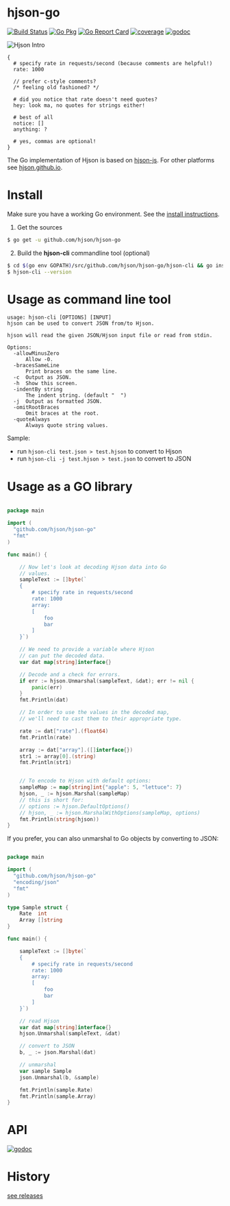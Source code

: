 # hjson-go

[![Build Status](https://img.shields.io/travis/hjson/hjson-go.svg?style=flat-square)](https://travis-ci.org/hjson/hjson-go)
[![Go Pkg](https://img.shields.io/github/release/hjson/hjson-go.svg?style=flat-square&label=go-pkg)](https://github.com/hjson/hjson-go/releases)
[![Go Report Card](https://goreportcard.com/badge/github.com/hjson/hjson-go?style=flat-square)](https://goreportcard.com/report/github.com/hjson/hjson-go)
[![coverage](https://img.shields.io/badge/coverage-ok-brightgreen.svg?style=flat-square)](http://gocover.io/github.com/hjson/hjson-go/)
[![godoc](https://img.shields.io/badge/godoc-reference-blue.svg?style=flat-square)](https://godoc.org/github.com/hjson/hjson-go)

![Hjson Intro](https://hjson.github.io/hjson1.gif)

```
{
  # specify rate in requests/second (because comments are helpful!)
  rate: 1000

  // prefer c-style comments?
  /* feeling old fashioned? */

  # did you notice that rate doesn't need quotes?
  hey: look ma, no quotes for strings either!

  # best of all
  notice: []
  anything: ?

  # yes, commas are optional!
}
```

The Go implementation of Hjson is based on [hjson-js](https://github.com/hjson/hjson-js). For other platforms see [hjson.github.io](https://hjson.github.io).

# Install

Make sure you have a working Go environment. See the [install instructions](http://golang.org/doc/install.html).

1. Get the sources
```bash
$ go get -u github.com/hjson/hjson-go
```
2. Build the **hjson-cli** commandline tool (optional)
```bash
$ cd $(go env GOPATH)/src/github.com/hjson/hjson-go/hjson-cli && go install
$ hjson-cli --version
```
# Usage as command line tool
```
usage: hjson-cli [OPTIONS] [INPUT]
hjson can be used to convert JSON from/to Hjson.

hjson will read the given JSON/Hjson input file or read from stdin.

Options:
  -allowMinusZero
      Allow -0.
  -bracesSameLine
      Print braces on the same line.
  -c  Output as JSON.
  -h  Show this screen.
  -indentBy string
      The indent string. (default "  ")
  -j  Output as formatted JSON.
  -omitRootBraces
      Omit braces at the root.
  -quoteAlways
      Always quote string values.
```

Sample:
- run `hjson-cli test.json > test.hjson` to convert to Hjson
- run `hjson-cli -j test.hjson > test.json` to convert to JSON

# Usage as a GO library

```go

package main

import (
  "github.com/hjson/hjson-go"
  "fmt"
)

func main() {

    // Now let's look at decoding Hjson data into Go
    // values.
    sampleText := []byte(`
    {
        # specify rate in requests/second
        rate: 1000
        array:
        [
            foo
            bar
        ]
    }`)

    // We need to provide a variable where Hjson
    // can put the decoded data.
    var dat map[string]interface{}

    // Decode and a check for errors.
    if err := hjson.Unmarshal(sampleText, &dat); err != nil {
        panic(err)
    }
    fmt.Println(dat)

    // In order to use the values in the decoded map,
    // we'll need to cast them to their appropriate type.

    rate := dat["rate"].(float64)
    fmt.Println(rate)

    array := dat["array"].([]interface{})
    str1 := array[0].(string)
    fmt.Println(str1)


    // To encode to Hjson with default options:
    sampleMap := map[string]int{"apple": 5, "lettuce": 7}
    hjson, _ := hjson.Marshal(sampleMap)
    // this is short for:
    // options := hjson.DefaultOptions()
    // hjson, _ := hjson.MarshalWithOptions(sampleMap, options)
    fmt.Println(string(hjson))
}
```

If you prefer, you can also unmarshal to Go objects by converting to JSON:

```go

package main

import (
  "github.com/hjson/hjson-go"
  "encoding/json"
  "fmt"
)

type Sample struct {
    Rate  int
    Array []string
}

func main() {

    sampleText := []byte(`
    {
        # specify rate in requests/second
        rate: 1000
        array:
        [
            foo
            bar
        ]
    }`)

    // read Hjson
    var dat map[string]interface{}
    hjson.Unmarshal(sampleText, &dat)

    // convert to JSON
    b, _ := json.Marshal(dat)

    // unmarshal
    var sample Sample
    json.Unmarshal(b, &sample)

    fmt.Println(sample.Rate)
    fmt.Println(sample.Array)
}
```

# API

[![godoc](https://godoc.org/github.com/hjson/hjson-go?status.svg)](http://godoc.org/github.com/hjson/hjson-go)

# History

[see releases](https://github.com/hjson/hjson-go/releases)
